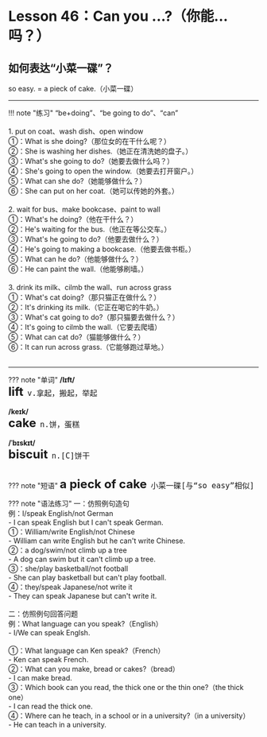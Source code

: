 # Lesson 46：Can you ...?（你能...吗？）


## 如何表达“小菜一碟”？

so easy. = a pieck of cake.（小菜一碟）


---
!!! note "练习"
    “be+doing”、“be going to do”、“can”<br>
    <br>
    1. put on coat、wash dish、open window<br>
    ①：What is she doing?（那位女的在干什么呢？）<br>
    ②：She is washing her dishes.（她正在清洗她的盘子。）<br>
    ③：What's she going to do?（她要去做什么吗？）<br>
    ④：She's going to open the window.（她要去打开窗户。）<br>
    ⑤：What can she do?（她能够做什么？）<br>
    ⑥：She can put on her coat.（她可以传她的外套。）<br>
    <br>
    2. wait for bus、make bookcase、paint to wall<br>
    ①：What's he doing?（他在干什么？）<br>
    ②：He's waiting for the bus.（他正在等公交车。）<br>
    ③：What's he going to do?（他要去做什么？）<br>
    ④：He's going to making a bookcase.（他要去做书柜。）<br>
    ⑤：What can he do?（他能够做什么？）<br>
    ⑥：He can paint the wall.（他能够刷墙。）<br>
    <br>
    3. drink its milk、cilmb the wall、run across grass<br>
    ①：What's cat doing?（那只猫正在做什么？）<br>
    ②：It's drinking its milk.（它正在喝它的牛奶。）<br>
    ③：What's cat going to do?（那只猫要去做什么？）<br>
    ④：It's going to cilmb the wall.（它要去爬墙）<br>
    ⑤：What can cat do?（猫能够做什么？）<br>
    ⑥：It can run across grass.（它能够跑过草地。）<br>
    <br>

---
??? note "单词"
    **/lɪft/**<br>
    <font size=5>**lift**</font>&nbsp;&nbsp;<font size=4>`v.拿起，搬起，举起`</font><br>
    <br>
    **/keɪk/**<br>
    <font size=5>**cake**</font>&nbsp;&nbsp;<font size=4>`n.饼，蛋糕`</font><br>
    <br>
    **/ˈbɪskɪt/**<br>
    <font size=5>**biscuit**</font>&nbsp;&nbsp;<font size=4>`n.[C]饼干`</font><br>
    <br>


??? note "短语"
    <font size=5>**a pieck of cake**</font>&nbsp;&nbsp;<font size=4>`小菜一碟[与“so easy”相似]`</font><br>


??? note "语法练习"
    一：仿照例句造句<br>
    例：I/speak English/not German<br>
    - I can speak English but I can't speak German.<br>
    ①：William/write English/not Chinese<br>
    - William can write English but he can't write Chinese.<br>
    ②：a dog/swim/not climb up a tree<br>
    - A dog can swim but it can't climb up a tree.<br>
    ③：she/play basketball/not football<br>
    - She can play basketball but can't play football.<br>
    ④：they/speak Japanese/not write it<br>
    - They can speak Japanese but can't write it.<br>
    <br>
    二：仿照例句回答问题<br>
    例：What language can you speak?（English）<br>
    - I/We can speak Englsh.<br>
    <br>
    ①：What language can Ken speak?（French）<br>
    - Ken can speak French.<br>
    ②：What can you make, bread or cakes?（bread）<br>
    - I can make bread.<br>
    ③：Which book can you read, the thick one or the thin one?（the thick one）<br>
    - I can read the thick one.<br>
    ④：Where can he teach, in a school or in a university?（in a university）<br>
    - He can teach in a university.<br>

